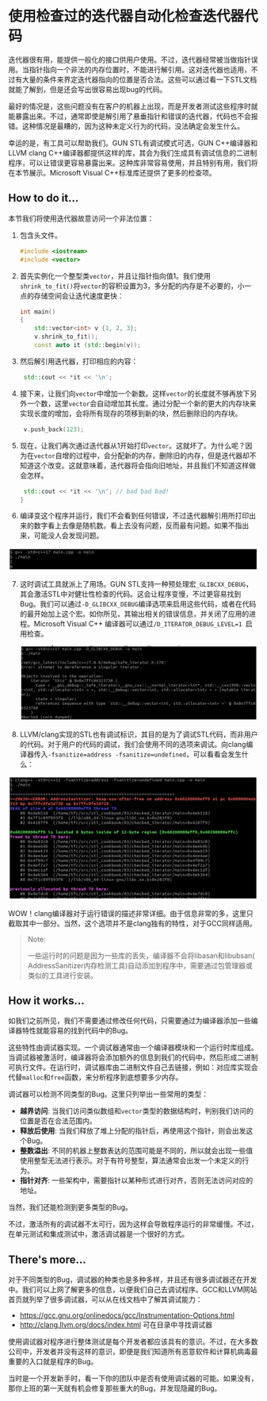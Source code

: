 # 使用检查过的迭代器自动化检查迭代器代码

迭代器很有用，能提供一般化的接口供用户使用。不过，迭代器经常被当做指针误用。当指针指向一个非法的内存位置时，不能进行解引用。这对迭代器也适用，不过有大量的条件来界定迭代器指向的位置是否合法。这些可以通过看一下STL文档就能了解到，但是还会写出很容易出现bug的代码。

最好的情况是，这些问题没有在客户的机器上出现，而是开发者测试这些程序时就能暴露出来。不过，通常即使是解引用了悬垂指针和错误的迭代器，代码也不会报错。这种情况是最糟的，因为这种未定义行为的代码，没法确定会发生什么。

幸运的是，有工具可以帮助我们。GUN STL有调试模式可选，GUN C++编译器和LLVM clang C++编译器都提供这样的库，其会为我们生成具有调试信息的二进制程序，可以让错误更容易暴露出来。这种库非常容易使用，并且特别有用，我们将在本节展示。Microsoft Visual C++标准库还提供了更多的检查项。

## How to do it...

本节我们将使用迭代器故意访问一个非法位置：

1. 包含头文件。

   ```c++
   #include <iostream>
   #include <vector>
   ```

2. 首先实例化一个整型类`vector`，并且让指针指向值1。我们使用`shrink_to_fit()`将`vector`的容积设置为3，多分配的内存是不必要的，小一点的存储空间会让迭代速度更快：

   ```c++
   int main()
   {
       std::vector<int> v {1, 2, 3};
       v.shrink_to_fit();
       const auto it (std::begin(v));
   ```

3. 然后解引用迭代器，打印相应的内容：

   ```c++
   	std::cout << *it << '\n';
   ```

4. 接下来，让我们向`vector`中增加一个新数。这样`vector`的长度就不够再放下另外一个数，这里`vector`会自动增加其长度。通过分配一个新的更大的内存块来实现长度的增加，会将所有现存的项移到新的块，然后删除旧的内存块。

   ```c++
   	v.push_back(123);
   ```

5. 现在，让我们再次通过迭代器从1开始打印`vector`。这就坏了。为什么呢？因为在`vector`自增的过程中，会分配新的内存，删除旧的内存，但是迭代器却不知道这个改变。这就意味着，迭代器将会指向旧地址，并且我们不知道这样做会怎样。

   ```c++
   	std::cout << *it << '\n'; // bad bad bad!
   }
   ```

6.  编译变这个程序并运行，我们不会看到任何错误，不过迭代器解引用所打印出来的数字看上去像是随机数。看上去没有问题，反而最有问题。如果不指出来，可能没人会发现问题。

   ![](../../images/chapter3/3-7-1.png)

7. 这时调试工具就派上了用场。GUN STL支持一种预处理宏`_GLIBCXX_DEBUG`，其会激活STL中对健壮性检查的代码。这会让程序变慢，不过更容易找到Bug。我们可以通过`-D_GLIBCXX_DEBUG`编译选项来启用这些代码，或者在代码的最开始加上这个宏。如你所见，其输出相关的错误信息，并关闭了应用的进程。Microsoft Visual C++ 编译器可以通过`/D_ITERATOR_DEBUG_LEVEL=1 `启用检查。

   ![](../../images/chapter3/3-7-2.png)

8.  LLVM/clang实现的STL也有调试标识，其目的是为了调试STL代码，而非用户的代码。对于用户的代码的调试，我们会使用不同的选项来调试。向clang编译器传入`-fsanitize=address -fsanitize=undefined`，可以看看会发生什么：

   ![](../../images/chapter3/3-7-3.png)

WOW！clang编译器对于运行错误的描述非常详细。由于信息非常的多，这里只截取其中一部分。当然，这个选项并不是clang独有的特性，对于GCC同样适用。

> Note:
>
> 一些运行时的问题是因为一些库的丢失，编译器不会将libasan和libubsan( AddressSanitizer内存检测工具)自动添加到程序中，需要通过包管理器或类似的工具进行安装。

## How it works...

如我们之前所见，我们不需要通过修改任何代码，只需要通过为编译器添加一些编译器特性就能容易的找到代码中的Bug。

这些特性由调试器实现。一个调试器通常由一个编译器模块和一个运行时库组成。当调试器被激活时，编译器将会添加额外的信息到我们的代码中，然后形成二进制可执行文件。在运行时，调试器库由二进制文件自己去链接，例如：对应库实现会代替`malloc`和`free`函数，来分析程序到底想要多少内存。

调试器可以检测不同类型的Bug。这里只列举出一些常用的类型：

- **越界访问**: 当我们访问类似数组和`vector`类型的数据结构时，判别我们访问的位置是否在合法范围内。
- **释放后使用**: 当我们释放了堆上分配的指针后，再使用这个指针，则会出发这个Bug。
- **整数溢出**: 不同的机器上整数表达的范围可能是不同的，所以就会出现一些值使用整型无法进行表示。对于有符号整型，算法通常会出发一个未定义的行为。
- **指针对齐**: 一些架构中，需要指针以某种形式进行对齐，否则无法访问对应的地址。

当然，我们还能检测到更多类型的Bug。

不过，激活所有的调试器不太可行，因为这样会导致程序运行的非常缓慢。不过，在单元测试和集成测试中，激活调试器是一个很好的方式。

## There's more...

对于不同类型的Bug，调试器的种类也是多种多样，并且还有很多调试器还在开发中。我们可以上网了解更多的信息，以便我们自己去调试程序。GCC和LLVM网站首页就列举了很多调试器，可以从在线文档中了解其调试能力：

- https://gcc.gnu.org/onlinedocs/gcc/Instrumentation-Options.html
- http://clang.llvm.org/docs/index.html 可在目录中寻找调试器

使用调试器对程序进行整体测试是每个开发者都应该具有的意识。不过，在大多数公司中，开发者并没有这样的意识，即便是我们知道所有恶意软件和计算机病毒最重要的入口就是程序的Bug。

当时是一个开发新手时，看一下你的团队中是否有使用调试器的可能。如果没有，那你上班的第一天就有机会修复那些重大的Bug，并发现隐藏的Bug。

